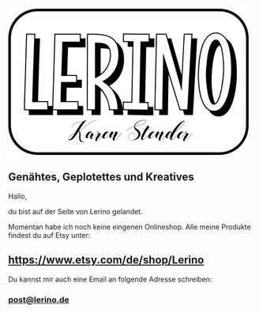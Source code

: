
![ChangeMe](Lerino_neu.png)


## Genähtes, Geplotettes und Kreatives

Hallo,

du bist auf der Seite von Lerino gelandet.

Momentan habe ich noch keine eingenen Onlineshop. 
Alle meine Produkte findest du auf Etsy unter:

## https://www.etsy.com/de/shop/Lerino

Du kannst mir auch eine Email an folgende Adresse schreiben:

### post@lerino.de
